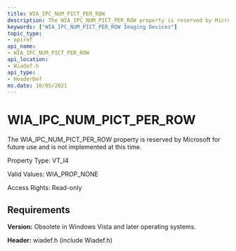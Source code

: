 ```yaml
---
title: WIA_IPC_NUM_PICT_PER_ROW
description: The WIA_IPC_NUM_PICT_PER_ROW property is reserved by Microsoft for future use and is not implemented at this time.
keywords: ["WIA_IPC_NUM_PICT_PER_ROW Imaging Devices"]
topic_type:
- apiref
api_name:
- WIA_IPC_NUM_PICT_PER_ROW
api_location:
- Wiadef.h
api_type:
- HeaderDef
ms.date: 10/05/2021
---
```


# WIA_IPC_NUM_PICT_PER_ROW

The WIA_IPC_NUM_PICT_PER_ROW property is reserved by Microsoft for future use and is not implemented at this time.

Property Type: VT_I4

Valid Values: WIA_PROP_NONE

Access Rights: Read-only

## Requirements

**Version:** Obsolete in Windows Vista and later operating systems.

**Header:** wiadef.h (include Wiadef.h)
